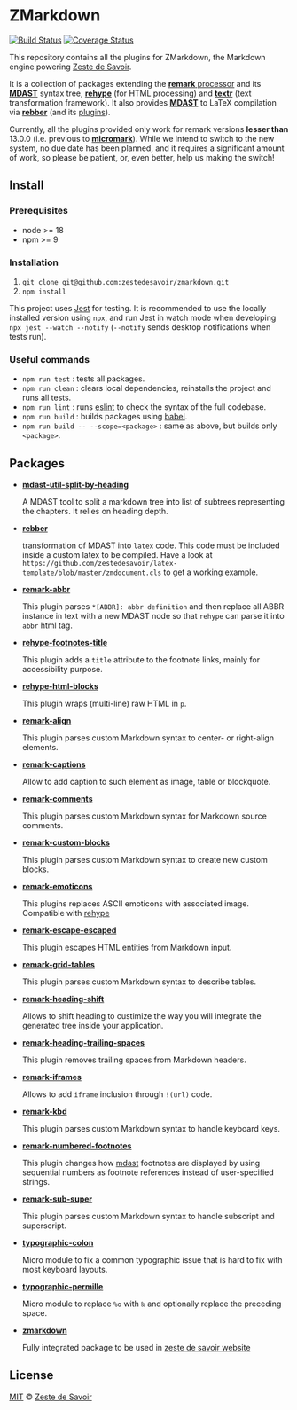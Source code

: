 # ZMarkdown

  [![Build Status][build-badge]][build-status]
  [![Coverage Status][coverage-badge]][coverage-status]

This repository contains all the plugins for ZMarkdown, the Markdown engine powering [Zeste de Savoir][zds].

It is a collection of packages extending the [**remark** processor][processor] and its [**MDAST**][mdast] syntax tree, [**rehype**][rehype] (for HTML processing) and [**textr**][textr] (text transformation framework).
It also provides [**MDAST**][mdast] to LaTeX compilation via [**rebber**][rebber] (and its [plugins][rebber-plugins]).

Currently, all the plugins provided only work for remark versions **lesser than** 13.0.0 (i.e. previous to [**micromark**][micromark]). While we intend to switch to the new system, no due date has been planned, and it requires a significant amount of work, so please be patient, or, even better, help us making the switch!

## Install

### Prerequisites

* node >= 18
* npm >= 9

### Installation

1. `git clone git@github.com:zestedesavoir/zmarkdown.git`
1. `npm install`

This project uses [Jest][jest] for testing. It is recommended to use the locally installed version using `npx`, and run Jest in watch mode when developing `npx jest --watch --notify` (`--notify` sends desktop notifications when tests run).

### Useful commands

* `npm run test` : tests all packages.
* `npm run clean` : clears local dependencies, reinstalls the project and runs all tests.
* `npm run lint` : runs [eslint][eslint] to check the syntax of the full codebase.
* `npm run build` : builds packages using [babel][babel].
* `npm run build -- --scope=<package>` : same as above, but builds only `<package>`.

## Packages

* [**mdast-util-split-by-heading**][mdast-util-split-by-heading]

  A MDAST tool to split a markdown tree into list of subtrees representing the chapters. It relies on heading depth.

* [**rebber**][rebber]

  transformation of MDAST into `latex` code. This code must be included inside a custom latex to be compiled.
  Have a look at `https://github.com/zestedesavoir/latex-template/blob/master/zmdocument.cls` to get a working example.

* [**remark-abbr**][remark-abbr]

  This plugin parses `*[ABBR]: abbr definition` and then replace all ABBR instance in text with a new MDAST node so that `rehype` can parse it into `abbr` html tag.

* [**rehype-footnotes-title**][rehype-footnotes-title]

  This plugin adds a `title` attribute to the footnote links, mainly for accessibility purpose.

* [**rehype-html-blocks**][rehype-html-blocks]

  This plugin wraps (multi-line) raw HTML in `p`.

* [**remark-align**][remark-align]

  This plugin parses custom Markdown syntax to center- or right-align elements.

* [**remark-captions**][remark-captions]

  Allow to add caption to such element as image, table or blockquote.

* [**remark-comments**][remark-comments]

  This plugin parses custom Markdown syntax for Markdown source comments.

* [**remark-custom-blocks**][remark-custom-blocks]

  This plugin parses custom Markdown syntax to create new custom blocks.

* [**remark-emoticons**][remark-emoticons]

  This plugins replaces ASCII emoticons with associated image. Compatible with [rehype][rehype]

* [**remark-escape-escaped**][remark-escape-escaped]

  This plugin escapes HTML entities from Markdown input.

* [**remark-grid-tables**][remark-grid-tables]

  This plugin parses custom Markdown syntax to describe tables.

* [**remark-heading-shift**][remark-heading-shift]

  Allows to shift heading to custimize the way you will integrate the generated tree inside your application.

* [**remark-heading-trailing-spaces**][remark-heading-trailing-spaces]

  This plugin removes trailing spaces from Markdown headers.

* [**remark-iframes**][remark-iframes]

  Allows to add `iframe` inclusion through `!(url)` code.

* [**remark-kbd**][remark-kbd]

  This plugin parses custom Markdown syntax to handle keyboard keys.

* [**remark-numbered-footnotes**][remark-numbered-footnotes]

  This plugin changes how [mdast][mdast] footnotes are displayed by using sequential numbers as footnote references instead of user-specified strings.

* [**remark-sub-super**][remark-sub-super]

  This plugin parses custom Markdown syntax to handle subscript and superscript.

* [**typographic-colon**][typographic-colon]

  Micro module to fix a common typographic issue that is hard to fix with most keyboard layouts.

* [**typographic-permille**][typographic-permille]

  Micro module to replace `%o` with `‰` and optionally replace the preceding space.

* [**zmarkdown**][zmarkdown]

  Fully integrated package to be used in [zeste de savoir website](https://zestedesavoir.com)

## License

[MIT][license] © [Zeste de Savoir][zds]

<!-- Definitions -->

[build-badge]: https://travis-ci.com/zestedesavoir/zmarkdown.svg?branch=master
[build-status]: https://travis-ci.com/zestedesavoir/zmarkdown
[coverage-badge]: https://coveralls.io/repos/github/zestedesavoir/zmarkdown/badge.svg?branch=master

[coverage-status]: https://coveralls.io/github/zestedesavoir/zmarkdown?branch=master
[license]: https://github.com/zestedesavoir/zmarkdown/blob/master/LICENSE-MIT

[processor]: https://github.com/remarkjs/remark/blob/master/packages/remark
[mdast]: https://github.com/wooorm/mdast
[micromark]: https://github.com/micromark/micromark
[pyzmd]: https://github.com/zestedesavoir/Python-ZMarkdown
[zds]: https://zestedesavoir.com
[rehype]: https://github.com/rehypejs/rehype
[textr]: https://github.com/A/textr
[jest]: https://facebook.github.io/jest/
[eslint]: https://github.com/eslint/eslint
[babel]: https://github.com/babel/babel

[mdast-util-split-by-heading]: https://github.com/zestedesavoir/zmarkdown/tree/master/packages/mdast-util-split-by-heading#mdast-util-split-by-heading--
[rebber]: https://github.com/zestedesavoir/zmarkdown/tree/master/packages/rebber#rebber--
[rebber-plugins]: https://github.com/zestedesavoir/zmarkdown/tree/master/packages/rebber-plugins#rebber-plugins--
[remark-abbr]: https://github.com/zestedesavoir/zmarkdown/tree/master/packages/remark-abbr#remark-abbr--
[rehype-footnotes-title]: https://github.com/zestedesavoir/zmarkdown/tree/master/packages/rehype-footnotes-title#rehype-footnotes-title--
[rehype-html-blocks]: https://github.com/zestedesavoir/zmarkdown/tree/master/packages/rehype-html-blocks#rehype-html-blocks--
[remark-align]: https://github.com/zestedesavoir/zmarkdown/tree/master/packages/remark-align#remark-align--
[remark-captions]: https://github.com/zestedesavoir/zmarkdown/tree/master/packages/remark-captions#remark-captions--
[remark-comments]: https://github.com/zestedesavoir/zmarkdown/tree/master/packages/remark-comments#remark-comments--
[remark-custom-blocks]: https://github.com/zestedesavoir/zmarkdown/tree/master/packages/remark-custom-blocks#remark-custom-blocks--
[remark-emoticons]: https://github.com/zestedesavoir/zmarkdown/tree/master/packages/remark-emoticons#remark-emoticons--
[remark-escape-escaped]: https://github.com/zestedesavoir/zmarkdown/tree/master/packages/remark-escape-escaped#remark-escape-escaped--
[remark-grid-tables]: https://github.com/zestedesavoir/zmarkdown/tree/master/packages/remark-grid-tables#remark-grid-tables--
[remark-heading-shift]: https://github.com/zestedesavoir/zmarkdown/tree/master/packages/remark-heading-shift#remark-heading-shift--
[remark-heading-trailing-spaces]: https://github.com/zestedesavoir/zmarkdown/tree/master/packages/remark-heading-trailing-spaces#remark-heading-trailing-spaces--
[remark-iframes]: https://github.com/zestedesavoir/zmarkdown/tree/master/packages/remark-iframes#remark-iframes--
[remark-kbd]: https://github.com/zestedesavoir/zmarkdown/tree/master/packages/remark-kbd#remark-kbd--
[remark-numbered-footnotes]: https://github.com/zestedesavoir/zmarkdown/tree/master/packages/remark-numbered-footnotes#remark-numbered-footnotes--
[remark-sub-super]: https://github.com/zestedesavoir/zmarkdown/tree/master/packages/remark-sub-super#remark-sub-super--
[typographic-colon]: https://github.com/zestedesavoir/zmarkdown/tree/master/packages/typographic-colon#typographic-colon--
[typographic-permille]: https://github.com/zestedesavoir/zmarkdown/tree/master/packages/typographic-permille#typographic-permille--
[zmarkdown]: https://github.com/zestedesavoir/zmarkdown/tree/master/packages/zmarkdown#zmarkdown--
